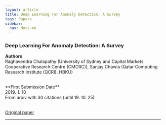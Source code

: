 ```yaml
---
layout: article
title: Deep Learning For Anomaly Detection: A Survey
tags: Papers
sidebar:
  nav: docs-en
---
```


### Deep Learning For Anomaly Detection: A Survey
**Authors** <br>
Raghavendra Chalapathy (University of Sydney and Capital Markets Cooperative Research Centre (CMCRC)), Sanjay Chawla (Qatar Computing Research Institute (QCRI), HBKU) <br>

<br>
**First Submission Date** <br>
2019. 1. 10 <br>
From arxiv with 30 citations (until 19. 10. 25) <br>

<br>

[Original paper](https://arxiv.org/abs/1901.03407) <br>

<!--more-->
---
